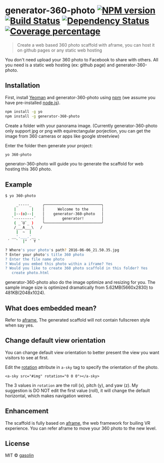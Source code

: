 # generator-360-photo [![NPM version][npm-image]][npm-url] [![Build Status][travis-image]][travis-url] [![Dependency Status][daviddm-image]][daviddm-url] [![Coverage percentage][coveralls-image]][coveralls-url]
> Create a web based 360 photo scaffold with aframe, you can host it on github pages or any static web hosting

You don't need upload your 360 photo to Facebook to share with others. All you need is a static web hosting (ex: github page) and generator-360-photo.

## Installation

First, install [Yeoman](http://yeoman.io) and generator-360-photo using [npm](https://www.npmjs.com/) (we assume you have pre-installed [node.js](https://nodejs.org/)).

```bash
npm install -g yo
npm install -g generator-360-photo
```

Create a folder with your panorama image. (Currently generator-360-photo only support jpg or png with equirectangular porjection, you can get the image from 360 cameras or apps like google streetview)

Enter the folder then generate your project:

```bash
yo 360-photo
```

generator-360-photo will guide you to generate the scaffold for web hosting this 360 photo.


## Example

```sh
$ yo 360-photo

     _-----_     ╭──────────────────────────╮
    |       |    │      Welcome to the      │
    |--(o)--|    │    generator-360-photo   │
   `---------´   │        generator!        │
    ( _´U`_ )    ╰──────────────────────────╯
    /___A___\   /
     |  ~  |
   __'.___.'__
 ´   `  |° ´ Y `

? Where's your photo's path? 2016-06-06_21.50.35.jpg
? Enter your photo's title 360 photo
? Enter the file name photo
? Would you embed this photo within a iframe? Yes
? Would you like to create 360 photo scaffold in this folder? Yes
   create photo.html
```

generator-360-photo also do the image optimize and resizing for you. The sample image size is optimized dramatically from 5.62MB(5660x2830) to 481KB(2048x1024).

## What does embedded mean?

Refer to [aframe](https://aframe.io/docs/0.3.0/components/embedded.html), The generated scaffold will not contain fullscreen style when say yes.


## Change default view orientation

You can change default view orientation to better present the view you want visitors to see at first.

Edit the [rotation](https://aframe.io/docs/0.3.0/components/rotation.html) attribute in `a-sky` tag to specify the orientation of the photo.

```
<a-sky src="#img" rotation="0 0 0"></a-sky>
```

The 3 values in `rotation` are the roll (x), pitch (y), and yaw (z).
My suggestion is DO NOT edit the first value (roll), it will change the default horizontal, which makes navigation weired.

## Enhancement

The scaffold is fully based on [aframe](https://aframe.io/), the web framework for builing VR experience. 
You can refer aframe to move your 360 photo to the new level.

## License

MIT © [gasolin](www.gasolin.idv.tw)


[npm-image]: https://badge.fury.io/js/generator-360-photo.svg
[npm-url]: https://npmjs.org/package/generator-360-photo
[travis-image]: https://travis-ci.org/gasolin/generator-360-photo.svg?branch=master
[travis-url]: https://travis-ci.org/gasolin/generator-360-photo
[daviddm-image]: https://david-dm.org/gasolin/generator-360-photo.svg?theme=shields.io
[daviddm-url]: https://david-dm.org/gasolin/generator-360-photo
[coveralls-image]: https://coveralls.io/repos/gasolin/generator-360-photo/badge.svg
[coveralls-url]: https://coveralls.io/r/gasolin/generator-360-photo
